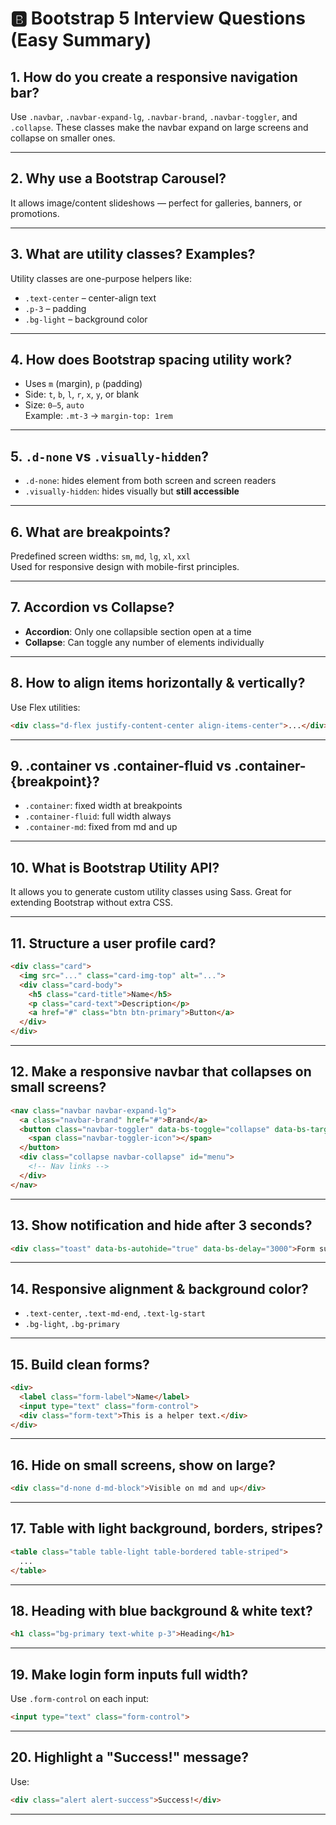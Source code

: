 # 🅱️ Bootstrap 5 Interview Questions (Easy Summary)

## 1. How do you create a responsive navigation bar?
Use `.navbar`, `.navbar-expand-lg`, `.navbar-brand`, `.navbar-toggler`, and `.collapse`. These classes make the navbar expand on large screens and collapse on smaller ones.

---

## 2. Why use a Bootstrap Carousel?
It allows image/content slideshows — perfect for galleries, banners, or promotions.

---

## 3. What are utility classes? Examples?
Utility classes are one-purpose helpers like:  
- `.text-center` – center-align text  
- `.p-3` – padding  
- `.bg-light` – background color

---

## 4. How does Bootstrap spacing utility work?
- Uses `m` (margin), `p` (padding)  
- Side: `t`, `b`, `l`, `r`, `x`, `y`, or blank  
- Size: `0–5`, `auto`  
Example: `.mt-3` → `margin-top: 1rem`

---

## 5. `.d-none` vs `.visually-hidden`?
- `.d-none`: hides element from both screen and screen readers  
- `.visually-hidden`: hides visually but **still accessible**

---

## 6. What are breakpoints?
Predefined screen widths: `sm`, `md`, `lg`, `xl`, `xxl`  
Used for responsive design with mobile-first principles.

---

## 7. Accordion vs Collapse?
- **Accordion**: Only one collapsible section open at a time  
- **Collapse**: Can toggle any number of elements individually

---

## 8. How to align items horizontally & vertically?
Use Flex utilities:
```html
<div class="d-flex justify-content-center align-items-center">...</div>
```

---

## 9. .container vs .container-fluid vs .container-{breakpoint}?
- `.container`: fixed width at breakpoints
- `.container-fluid`: full width always
- `.container-md`: fixed from md and up

---

## 10. What is Bootstrap Utility API?
It allows you to generate custom utility classes using Sass. Great for extending Bootstrap without extra CSS.

---

## 11. Structure a user profile card?
```html
<div class="card">
  <img src="..." class="card-img-top" alt="...">
  <div class="card-body">
    <h5 class="card-title">Name</h5>
    <p class="card-text">Description</p>
    <a href="#" class="btn btn-primary">Button</a>
  </div>
</div>
```

---

## 12. Make a responsive navbar that collapses on small screens?
```html
<nav class="navbar navbar-expand-lg">
  <a class="navbar-brand" href="#">Brand</a>
  <button class="navbar-toggler" data-bs-toggle="collapse" data-bs-target="#menu">
    <span class="navbar-toggler-icon"></span>
  </button>
  <div class="collapse navbar-collapse" id="menu">
    <!-- Nav links -->
  </div>
</nav>
```

---

## 13. Show notification and hide after 3 seconds?
```html
<div class="toast" data-bs-autohide="true" data-bs-delay="3000">Form submitted!</div>
```

---

## 14. Responsive alignment & background color?
- `.text-center`, `.text-md-end`, `.text-lg-start`
- `.bg-light`, `.bg-primary`

---

## 15. Build clean forms?
```html
<div>
  <label class="form-label">Name</label>
  <input type="text" class="form-control">
  <div class="form-text">This is a helper text.</div>
</div>
```

---

## 16. Hide on small screens, show on large?
```html
<div class="d-none d-md-block">Visible on md and up</div>
```

---

## 17. Table with light background, borders, stripes?
```html
<table class="table table-light table-bordered table-striped">
  ...
</table>
```

---

## 18. Heading with blue background & white text?
```html
<h1 class="bg-primary text-white p-3">Heading</h1>
```

---

## 19. Make login form inputs full width?
Use `.form-control` on each input:
```html
<input type="text" class="form-control">
```

---

## 20. Highlight a "Success!" message?
Use:  
```html
<div class="alert alert-success">Success!</div>
```

---

